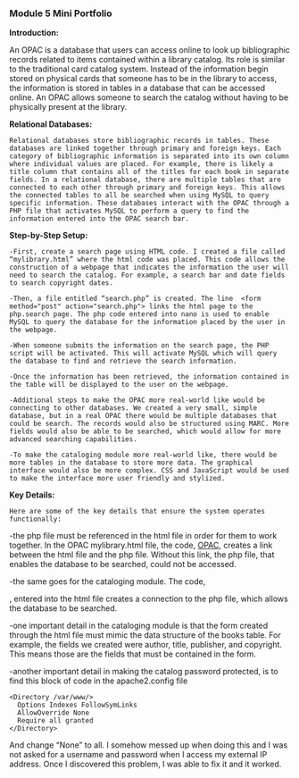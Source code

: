 ### Module 5 Mini Portfolio

**Introduction:**

An OPAC is a database that users can access online to look up bibliographic records related to items contained within a library catalog. Its role is similar to the traditional card catalog system. Instead of the information begin stored on physical cards that someone has to be in the library to access, the information is stored in tables in a database that can be accessed online. An OPAC allows someone to search the catalog without having to be physically present at the library. 

**Relational Databases:**

	Relational databases store bibliographic records in tables. These databases are linked together through primary and foreign keys. Each category of bibliographic information is separated into its own column where individual values are placed. For example, there is likely a title column that contains all of the titles for each book in separate fields. In a relational database, there are multiple tables that are connected to each other through primary and foreign keys. This allows the connected tables to all be searched when using MySQL to query specific information. These databases interact with the OPAC through a PHP file that activates MySQL to perform a query to find the information entered into the OPAC search bar. 

**Step-by-Step Setup:**

	-First, create a search page using HTML code. I created a file called “mylibrary.html” where the html code was placed. This code allows the construction of a webpage that indicates the information the user will need to search the catalog. For example, a search bar and date fields to search copyright dates. 
	
	-Then, a file entitled “search.php” is created. The line  <form method="post" action="search.php"> links the html page to the php.search page. The php code entered into nano is used to enable MySQL to query the database for the information placed by the user in the webpage.
 
	-When someone submits the information on the search page, the PHP script will be activated. This will activate MySQL which will query the database to find and retrieve the search information. 

	-Once the information has been retrieved, the information contained in the table will be displayed to the user on the webpage.

	-Additional steps to make the OPAC more real-world like would be connecting to other databases. We created a very small, simple database, but in a real OPAC there would be multiple databases that could be search. The records would also be structured using MARC. More fields would also be able to be searched, which would allow for more advanced searching capabilities. 

	-To make the cataloging module more real-world like, there would be more tables in the database to store more data. The graphical interface would also be more complex. CSS and JavaScript would be used to make the interface more user friendly and stylized. 

**Key Details:**

	Here are some of the key details that ensure the system operates functionally: 

-the php file must be referenced in the html file in order for them to work together. In the OPAC mylibrary.html file, the code, <a href="opac.php">OPAC</a>, creates a link between the html file and the php file. Without this link, the php file, that enables the database to be searched, could not be accessed.

-the same goes for the cataloging module. The code, <form action="insert.php" method="post">, entered into the html file creates a connection to the php file, which allows the database to be searched.

-one important detail in the cataloging module is that the form created through the html file must mimic the data structure of the books table. For example, the fields we created were author, title, publisher, and copyright. This means those are the fields that must be contained in the form. 

-another important detail in making the catalog password protected, is to find this block of code in the apache2.config file 

```
<Directory /var/www/>
  Options Indexes FollowSymLinks
  AllowOverride None
  Require all granted
</Directory>
```

And change “None” to all. I somehow messed up when doing this and I was not asked for a username and password when I access my external IP address. Once I discovered this problem, I was able to fix it and it worked. 
